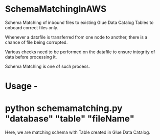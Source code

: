 # SchemaMatchingInAWS
Schema Matching of inbound files to existing Glue Data Catalog Tables to onboard correct files only. 

Whenever a datafile is transferred from one node to another, there is a chance of file being corrupted. 

Various checks need to be performed on the datafile to ensure integrity of data before processing it. 

Schema Matching is one of such process. 

# Usage -
# python schemamatching.py "database" "table" "fileName" 

Here, we are matching schema with Table created in Glue Data Catalog. 
